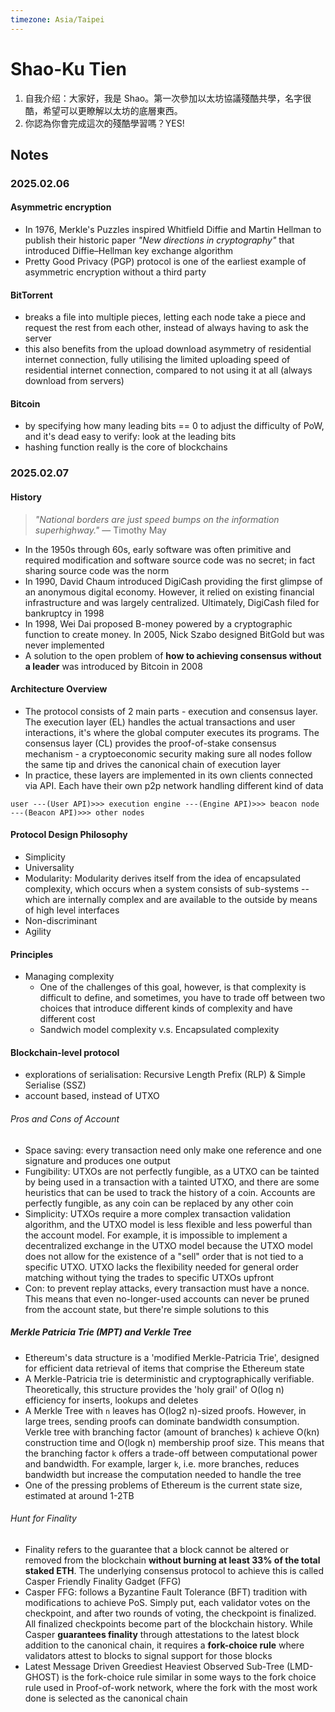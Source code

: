 ```yaml
---
timezone: Asia/Taipei
---
```


# Shao-Ku Tien

1. 自我介绍：大家好，我是 Shao。第一次參加以太坊協議殘酷共學，名字很酷，希望可以更瞭解以太坊的底層東西。
2. 你認為你會完成這次的殘酷學習嗎？YES!

## Notes

<!-- Content_START -->

### 2025.02.06

#### Asymmetric encryption

- In 1976, Merkle's Puzzles inspired Whitfield Diffie and Martin Hellman to publish their historic paper _"New directions in cryptography"_ that introduced Diffie–Hellman key exchange algorithm
- Pretty Good Privacy (PGP) protocol is one of the earliest example of asymmetric encryption without a third party

#### BitTorrent

- breaks a file into multiple pieces, letting each node take a piece and request the rest from each other, instead of always having to ask the server
- this also benefits from the upload download asymmetry of residential internet connection, fully utilising the limited uploading speed of residential internet connection, compared to not using it at all (always download from servers)

#### Bitcoin

- by specifying how many leading bits == 0 to adjust the difficulty of PoW, and it's dead easy to verify: look at the leading bits
- hashing function really is the core of blockchains

### 2025.02.07

#### History

> _"National borders are just speed bumps on the information superhighway."_
> — Timothy May

- In the 1950s through 60s, early software was often primitive and required modification and software source code was no secret; in fact sharing source code was the norm
- In 1990, David Chaum introduced DigiCash providing the first glimpse of an anonymous digital economy. However, it relied on existing financial infrastructure and was largely centralized. Ultimately, DigiCash filed for bankruptcy in 1998
- In 1998, Wei Dai proposed B-money powered by a cryptographic function to create money. In 2005, Nick Szabo designed BitGold but was never implemented
- A solution to the open problem of **how to achieving consensus without a leader** was introduced by Bitcoin in 2008

#### Architecture Overview

- The protocol consists of 2 main parts - execution and consensus layer. The execution layer (EL) handles the actual transactions and user interactions, it's where the global computer executes its programs. The consensus layer (CL) provides the proof-of-stake consensus mechanism - a cryptoeconomic security making sure all nodes follow the same tip and drives the canonical chain of execution layer
- In practice, these layers are implemented in its own clients connected via API. Each have their own p2p network handling different kind of data

```
user ---(User API)>>> execution engine ---(Engine API)>>> beacon node ---(Beacon API)>>> other nodes
```

#### Protocol Design Philosophy

- Simplicity
- Universality
- Modularity: Modularity derives itself from the idea of encapsulated complexity, which occurs when a system consists of sub-systems -- which are internally complex and are available to the outside by means of high level interfaces
- Non-discriminant
- Agility

#### Principles

- Managing complexity
  - One of the challenges of this goal, however, is that complexity is difficult to define, and sometimes, you have to trade off between two choices that introduce different kinds of complexity and have different cost
  - Sandwich model complexity v.s. Encapsulated complexity

#### Blockchain-level protocol

- explorations of serialisation: Recursive Length Prefix (RLP) & Simple Serialise (SSZ)
- account based, instead of UTXO

###### Pros and Cons of Account

- Space saving: every transaction need only make one reference and one signature and produces one output
- Fungibility: UTXOs are not perfectly fungible, as a UTXO can be tainted by being used in a transaction with a tainted UTXO, and there are some heuristics that can be used to track the history of a coin. Accounts are perfectly fungible, as any coin can be replaced by any other coin
- Simplicity: UTXOs require a more complex transaction validation algorithm, and the UTXO model is less flexible and less powerful than the account model. For example, it is impossible to implement a decentralized exchange in the UTXO model because the UTXO model does not allow for the existence of a "sell" order that is not tied to a specific UTXO. UTXO lacks the flexibility needed for general order matching without tying the trades to specific UTXOs upfront
- Con: to prevent replay attacks, every transaction must have a nonce. This means that even no-longer-used accounts can never be pruned from the account state, but there're simple solutions to this

##### Merkle Patricia Trie (MPT) and Verkle Tree

- Ethereum's data structure is a 'modified Merkle-Patricia Trie', designed for efficient data retrieval of items that comprise the Ethereum state
- A Merkle-Patricia trie is deterministic and cryptographically verifiable. Theoretically, this structure provides the 'holy grail' of O(log n) efficiency for inserts, lookups and deletes
- A Merkle Tree with `n` leaves has O(log2 n)-sized proofs. However, in large trees, sending proofs can dominate bandwidth consumption. Verkle tree with branching factor (amount of branches) `k` achieve O(kn) construction time and O(logk n) membership proof size. This means that the branching factor `k` offers a trade-off between computational power and bandwidth. For example, larger `k`, i.e. more branches, reduces bandwidth but increase the computation needed to handle the tree
- One of the pressing problems of Ethereum is the current state size, estimated at around 1-2TB

###### Hunt for Finality

- Finality refers to the guarantee that a block cannot be altered or removed from the blockchain **without burning at least 33% of the total staked ETH**. The underlying consensus protocol to achieve this is called Casper Friendly Finality Gadget (FFG)
- Casper FFG: follows a Byzantine Fault Tolerance (BFT) tradition with modifications to achieve PoS. Simply put, each validator votes on the checkpoint, and after two rounds of voting, the checkpoint is finalized. All finalized checkpoints become part of the blockchain history. While Casper **guarantees finality** through attestations to the latest block addition to the canonical chain, it requires a **fork-choice rule** where validators attest to blocks to signal support for those blocks
- Latest Message Driven Greediest Heaviest Observed Sub-Tree (LMD-GHOST) is the fork-choice rule similar in some ways to the fork choice rule used in Proof-of-work network, where the fork with the most work done is selected as the canonical chain

<!-- Content_END -->
